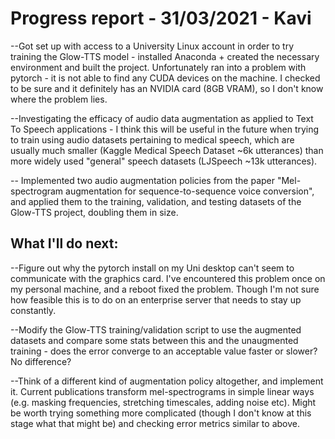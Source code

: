# Progress report - 31/03/2021 - Kavi

--Got set up with access to a University Linux account in order to try training the Glow-TTS model - installed Anaconda + created the necessary environment and built the project. Unfortunately ran into a problem with pytorch - it is not able to find any CUDA devices on the machine. I checked to be sure and it definitely has an NVIDIA card (8GB VRAM), so I don't know where the problem lies.  

--Investigating the efficacy of audio data augmentation as applied to Text To Speech applications - I think this will be useful in the future when trying to train using audio datasets pertaining to medical speech, which are usually much smaller (Kaggle Medical Speech Dataset ~6k utterances) than more widely used "general" speech datasets (LJSpeech ~13k utterances).

-- Implemented two audio augmentation policies from the paper "Mel-spectrogram augmentation for sequence-to-sequence voice conversion", and applied them to the training, validation, and testing datasets of the Glow-TTS project, doubling them in size.

## What I'll do next:

--Figure out why the pytorch install on my Uni desktop can't seem to communicate with the graphics card. I've encountered this problem once on my personal machine, and a reboot fixed the problem. Though I'm not sure how feasible this is to do on an enterprise server that needs to stay up constantly. 

--Modify the Glow-TTS training/validation script to use the augmented datasets and compare some stats between this and the unaugmented training - does the error converge to an acceptable value faster or slower? No difference?

--Think of a different kind of augmentation policy altogether, and implement it. Current publications transform mel-spectrograms in simple linear ways (e.g. masking frequencies, stretching timescales, adding noise etc). Might be worth trying something more complicated (though I don't know at this stage what that might be) and checking error metrics similar to above.